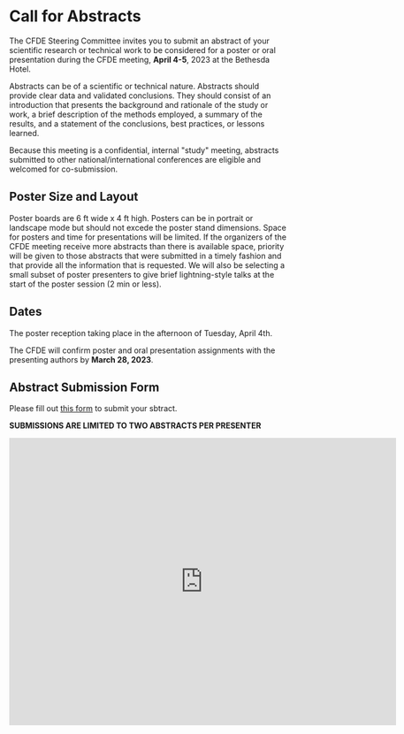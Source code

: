 # Call for Abstracts

The CFDE Steering Committee invites you to submit an abstract of your scientific research or technical work to be considered for a poster or oral presentation during the CFDE meeting, **April 4-5**, 2023 at the Bethesda Hotel.


Abstracts can be of a scientific or technical nature. Abstracts should provide clear data and validated conclusions. They should consist of an introduction that presents the background and rationale of the study or work, a brief description of the methods employed, a summary of the results, and a statement of the conclusions, best practices, or lessons learned.

Because this meeting is a confidential, internal "study" meeting, abstracts submitted to other national/international conferences are eligible and welcomed for co-submission. 

## Poster Size and Layout

Poster boards are 6 ft wide x 4 ft high. Posters can be in portrait or landscape mode but should not excede the poster stand dimensions. Space for posters and time for presentations will be limited. If the organizers of the CFDE meeting receive more abstracts than there is available space, priority will be given to those abstracts that were submitted in a timely fashion and that provide all the information that is requested. We will also be selecting a small subset of poster presenters to give brief lightning-style talks at the start of the poster session (2 min or less).

## Dates

The poster reception taking place in the afternoon of Tuesday, April 4th. 

The CFDE will confirm poster and oral presentation assignments with the presenting authors by **March 28, 2023**.

## Abstract Submission Form

Please fill out [this form](https://docs.google.com/forms/d/1mvw9IcnI-jjtLzU2IzSAFqvHdudlA3xPxjbIpgWZ4MM/viewform) to submit your sbtract.

**SUBMISSIONS ARE LIMITED TO TWO ABSTRACTS PER PRESENTER**

<iframe src="https://docs.google.com/forms/d/e/1FAIpQLSdyKekDI4tnoDdj9XWGwab6N83DTtlqaNXAP3T5CvjOO7g9Kw/viewform?embedded=true" width="700" height="520" frameborder="0" marginheight="0" marginwidth="0">Loading…</iframe>

